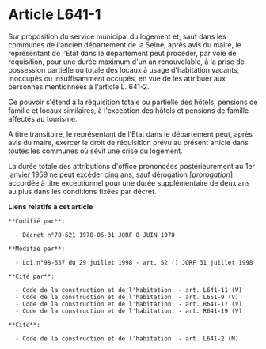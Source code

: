 # Article L641-1

Sur proposition du service municipal du logement et, sauf dans les communes de l'ancien département de la Seine, après avis
du maire, le représentant de l'Etat dans le département peut procéder, par voie de réquisition, pour une durée maximum d'un
an renouvelable, à la prise de possession partielle ou totale des locaux à usage d'habitation vacants, inoccupés ou
insuffisamment occupés, en vue de les attribuer aux personnes mentionnées à l'article L. 641-2.

Ce pouvoir s'étend à la réquisition totale ou partielle des hôtels, pensions de famille et locaux similaires, à l'exception
des hôtels et pensions de famille affectés au tourisme.

A titre transitoire, le représentant de l'Etat dans le département peut, après avis du maire, exercer le droit de réquisition
prévu au présent article dans toutes les communes où sévit une crise du logement.

La durée totale des attributions d'office prononcées postérieurement au 1er janvier 1959 ne peut excéder cinq ans, sauf
dérogation [*prorogation*] accordée à titre exceptionnel pour une durée supplémentaire de deux ans au plus dans les
conditions fixées par décret.

**Liens relatifs à cet article**

	**Codifié par**:

	  - Décret n°78-621 1978-05-31 JORF 8 JUIN 1978

	**Modifié par**:

	  - Loi n°98-657 du 29 juillet 1998 - art. 52 () JORF 31 juillet 1998

	**Cité par**:

	  - Code de la construction et de l'habitation. - art. L641-11 (V)
	  - Code de la construction et de l'habitation. - art. L651-9 (V)
	  - Code de la construction et de l'habitation. - art. R641-17 (V)
	  - Code de la construction et de l'habitation. - art. R641-19 (V)

	**Cite**:

	  - Code de la construction et de l'habitation. - art. L641-2 (M)
